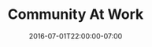 ---
title: "Community At Work"
description: "This project involved the design of a new logo, brand identity and website for a group facilitation company. The challenge was to present their unique services in a way that is easy to understand. This project is currently in progress."
short_description: Logo Design, Website Design & Development
date: "2016-07-01T22:00:00-07:00"
featured: false
gallery:
  -
    url: "/assets/images/community-at-work-splash.jpg"
    caption: null
  -
    url: "/assets/images/community-at-work-1.jpg"
    caption: null
  -
    url: "/assets/images/community-at-work-2.jpg"
    caption: null
tags: "static,responsive,logo,design"
---